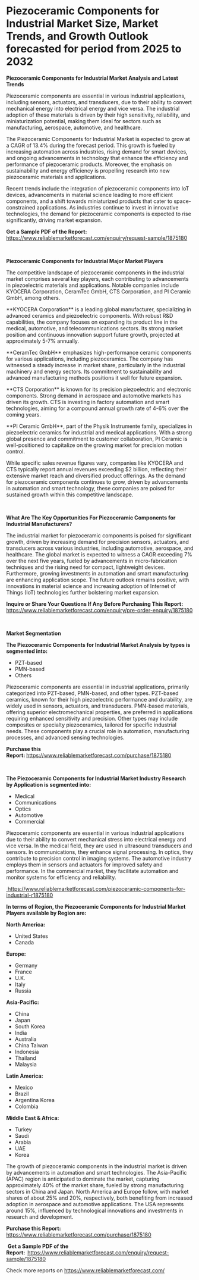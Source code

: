 <p><h1>Piezoceramic Components for Industrial Market Size, Market Trends, and Growth Outlook forecasted for period from 2025 to 2032</h1></p><p><strong>Piezoceramic Components for Industrial Market Analysis and Latest Trends</strong></p>
<p><p>Piezoceramic components are essential in various industrial applications, including sensors, actuators, and transducers, due to their ability to convert mechanical energy into electrical energy and vice versa. The industrial adoption of these materials is driven by their high sensitivity, reliability, and miniaturization potential, making them ideal for sectors such as manufacturing, aerospace, automotive, and healthcare.</p><p>The Piezoceramic Components for Industrial Market is expected to grow at a CAGR of 13.4% during the forecast period. This growth is fueled by increasing automation across industries, rising demand for smart devices, and ongoing advancements in technology that enhance the efficiency and performance of piezoceramic products. Moreover, the emphasis on sustainability and energy efficiency is propelling research into new piezoceramic materials and applications. </p><p>Recent trends include the integration of piezoceramic components into IoT devices, advancements in material science leading to more efficient components, and a shift towards miniaturized products that cater to space-constrained applications. As industries continue to invest in innovative technologies, the demand for piezoceramic components is expected to rise significantly, driving market expansion.</p></p>
<p><strong>Get a Sample PDF of the Report:&nbsp;</strong> <a href="https://www.reliablemarketforecast.com/enquiry/request-sample/1875180?utm_campaign=2124&utm_medium=2&utm_source=Github&utm_content=ia&utm_term=13022025&utm_id=piezoceramic-components-for-industrial">https://www.reliablemarketforecast.com/enquiry/request-sample/1875180</a></p>
<p>&nbsp;</p>
<p><strong>Piezoceramic Components for Industrial Major Market Players</strong></p>
<p><p>The competitive landscape of piezoceramic components in the industrial market comprises several key players, each contributing to advancements in piezoelectric materials and applications. Notable companies include KYOCERA Corporation, CeramTec GmbH, CTS Corporation, and PI Ceramic GmbH, among others.</p><p>**KYOCERA Corporation** is a leading global manufacturer, specializing in advanced ceramics and piezoelectric components. With robust R&D capabilities, the company focuses on expanding its product line in the medical, automotive, and telecommunications sectors. Its strong market position and continuous innovation support future growth, projected at approximately 5-7% annually.</p><p>**CeramTec GmbH** emphasizes high-performance ceramic components for various applications, including piezoceramics. The company has witnessed a steady increase in market share, particularly in the industrial machinery and energy sectors. Its commitment to sustainability and advanced manufacturing methods positions it well for future expansion.</p><p>**CTS Corporation** is known for its precision piezoelectric and electronic components. Strong demand in aerospace and automotive markets has driven its growth. CTS is investing in factory automation and smart technologies, aiming for a compound annual growth rate of 4-6% over the coming years.</p><p>**PI Ceramic GmbH**, part of the Physik Instrumente family, specializes in piezoelectric ceramics for industrial and medical applications. With a strong global presence and commitment to customer collaboration, PI Ceramic is well-positioned to capitalize on the growing market for precision motion control.</p><p>While specific sales revenue figures vary, companies like KYOCERA and CTS typically report annual revenues exceeding $2 billion, reflecting their extensive market reach and diversified product offerings. As the demand for piezoceramic components continues to grow, driven by advancements in automation and smart technology, these companies are poised for sustained growth within this competitive landscape.</p></p>
<p>&nbsp;</p>
<p><strong>What Are The Key Opportunities For Piezoceramic Components for Industrial Manufacturers?</strong></p>
<p><p>The industrial market for piezoceramic components is poised for significant growth, driven by increasing demand for precision sensors, actuators, and transducers across various industries, including automotive, aerospace, and healthcare. The global market is expected to witness a CAGR exceeding 7% over the next five years, fueled by advancements in micro-fabrication techniques and the rising need for compact, lightweight devices. Furthermore, growing investments in automation and smart manufacturing are enhancing application scope. The future outlook remains positive, with innovations in material science and increasing adoption of Internet of Things (IoT) technologies further bolstering market expansion.</p></p>
<p><strong>Inquire or Share Your Questions If Any Before Purchasing This Report:</strong> <a href="https://www.reliablemarketforecast.com/enquiry/pre-order-enquiry/1875180?utm_campaign=2124&utm_medium=2&utm_source=Github&utm_content=ia&utm_term=13022025&utm_id=piezoceramic-components-for-industrial">https://www.reliablemarketforecast.com/enquiry/pre-order-enquiry/1875180</a></p>
<p>&nbsp;</p>
<p><strong>Market Segmentation</strong></p>
<p><strong>The Piezoceramic Components for Industrial Market Analysis by types is segmented into:</strong></p>
<p><ul><li>PZT-based</li><li>PMN-based</li><li>Others</li></ul></p>
<p><p>Piezoceramic components are essential in industrial applications, primarily categorized into PZT-based, PMN-based, and other types. PZT-based ceramics, known for their high piezoelectric performance and durability, are widely used in sensors, actuators, and transducers. PMN-based materials, offering superior electromechanical properties, are preferred in applications requiring enhanced sensitivity and precision. Other types may include composites or specialty piezoceramics, tailored for specific industrial needs. These components play a crucial role in automation, manufacturing processes, and advanced sensing technologies.</p></p>
<p><strong>Purchase this Report:&nbsp;</strong><a href="https://www.reliablemarketforecast.com/purchase/1875180?utm_campaign=2124&utm_medium=2&utm_source=Github&utm_content=ia&utm_term=13022025&utm_id=piezoceramic-components-for-industrial">https://www.reliablemarketforecast.com/purchase/1875180</a></p>
<p>&nbsp;</p>
<p><strong>The Piezoceramic Components for Industrial Market Industry Research by Application is segmented into:</strong></p>
<p><ul><li>Medical</li><li>Communications</li><li>Optics</li><li>Automotive</li><li>Commercial</li></ul></p>
<p><p>Piezoceramic components are essential in various industrial applications due to their ability to convert mechanical stress into electrical energy and vice versa. In the medical field, they are used in ultrasound transducers and sensors. In communications, they enhance signal processing. In optics, they contribute to precision control in imaging systems. The automotive industry employs them in sensors and actuators for improved safety and performance. In the commercial market, they facilitate automation and monitor systems for efficiency and reliability.</p></p>
<p><a href="https://www.reliablemarketforecast.com/piezoceramic-components-for-industrial-r1875180?utm_campaign=2124&utm_medium=2&utm_source=Github&utm_content=ia&utm_term=13022025&utm_id=piezoceramic-components-for-industrial">&nbsp;https://www.reliablemarketforecast.com/piezoceramic-components-for-industrial-r1875180</a></p>
<p><strong>In terms of Region, the Piezoceramic Components for Industrial Market Players available by Region are:</strong></p>
<p>
    <p> <strong> North America: </strong>
        <ul>
            <li>United States</li>
            <li>Canada</li>
        </ul>
        </p> 
    <p> <strong> Europe: </strong>
        <ul>
            <li>Germany</li>
            <li>France</li>
            <li>U.K.</li>
            <li>Italy</li>
            <li>Russia</li>
        </ul>
        </p> 
    <p> <strong> Asia-Pacific: </strong>
        <ul>
            <li>China</li>
            <li>Japan</li>
            <li>South Korea</li>
            <li>India</li>
            <li>Australia</li>
            <li>China Taiwan</li>
            <li>Indonesia</li>
            <li>Thailand</li>
            <li>Malaysia</li>
        </ul>
        </p> 
    <p> <strong> Latin America: </strong>
        <ul>
            <li>Mexico</li>
            <li>Brazil</li>
            <li>Argentina Korea</li>
            <li>Colombia</li>
        </ul>
        </p> 
    <p> <strong> Middle East & Africa: </strong>
        <ul>
            <li>Turkey</li>
            <li>Saudi</li>
            <li>Arabia</li>
            <li>UAE</li>
            <li>Korea</li>
        </ul>
    </p>
    </p>
<p><p>The growth of piezoceramic components in the industrial market is driven by advancements in automation and smart technologies. The Asia-Pacific (APAC) region is anticipated to dominate the market, capturing approximately 40% of the market share, fueled by strong manufacturing sectors in China and Japan. North America and Europe follow, with market shares of about 25% and 20%, respectively, both benefiting from increased adoption in aerospace and automotive applications. The USA represents around 15%, influenced by technological innovations and investments in research and development.</p></p>
<p><strong>Purchase this Report: </strong><a href="https://www.reliablemarketforecast.com/purchase/1875180?utm_campaign=2124&utm_medium=2&utm_source=Github&utm_content=ia&utm_term=13022025&utm_id=piezoceramic-components-for-industrial">https://www.reliablemarketforecast.com/purchase/1875180</a></p>
<p>&nbsp;<strong>Get a Sample PDF of the Report:&nbsp;&nbsp;</strong><a href="https://www.reliablemarketforecast.com/enquiry/request-sample/1875180?utm_campaign=2124&utm_medium=2&utm_source=Github&utm_content=ia&utm_term=13022025&utm_id=piezoceramic-components-for-industrial">https://www.reliablemarketforecast.com/enquiry/request-sample/1875180</a></p>
<p><strong></strong></p>
<p>Check more reports on <a href="https://www.reliablemarketforecast.com/?utm_campaign=2124&utm_medium=2&utm_source=Github&utm_content=ia&utm_term=13022025&utm_id=piezoceramic-components-for-industrial">https://www.reliablemarketforecast.com/</a></p>